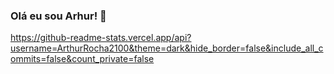 ### Olá eu sou Arhur! 👋



https://github-readme-stats.vercel.app/api?username=ArthurRocha2100&theme=dark&hide_border=false&include_all_commits=false&count_private=false
<!--
**ArthurRocha2100/ArthurRocha2100** is a ✨ _special_ ✨ repository because its `README.md` (this file) appears on your GitHub profile.

Here are some ideas to get you started:

- 🔭 I’m currently working on ...
- 🌱 I’m currently learning ...
- 👯 I’m looking to collaborate on ...
- 🤔 I’m looking for help with ...
- 💬 Ask me about ...
- 📫 How to reach me: ...
- 😄 Pronouns: ...
- ⚡ Fun fact: ...
-->
